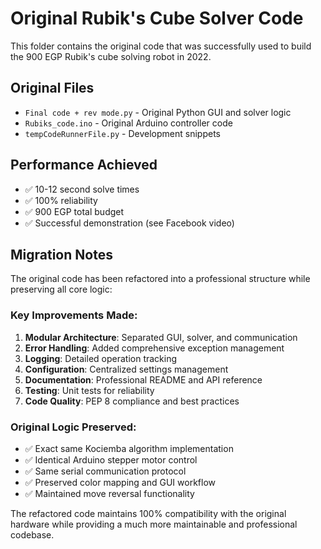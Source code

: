 # Original Rubik's Cube Solver Code

This folder contains the original code that was successfully used to build the 900 EGP Rubik's cube solving robot in 2022.

## Original Files
- `Final code + rev mode.py` - Original Python GUI and solver logic
- `Rubiks_code.ino` - Original Arduino controller code
- `tempCodeRunnerFile.py` - Development snippets

## Performance Achieved
- ✅ 10-12 second solve times
- ✅ 100% reliability
- ✅ 900 EGP total budget
- ✅ Successful demonstration (see Facebook video)

## Migration Notes
The original code has been refactored into a professional structure while preserving all core logic:

### Key Improvements Made:
1. **Modular Architecture**: Separated GUI, solver, and communication
2. **Error Handling**: Added comprehensive exception management
3. **Logging**: Detailed operation tracking
4. **Configuration**: Centralized settings management
5. **Documentation**: Professional README and API reference
6. **Testing**: Unit tests for reliability
7. **Code Quality**: PEP 8 compliance and best practices

### Original Logic Preserved:
- ✅ Exact same Kociemba algorithm implementation
- ✅ Identical Arduino stepper motor control
- ✅ Same serial communication protocol
- ✅ Preserved color mapping and GUI workflow
- ✅ Maintained move reversal functionality

The refactored code maintains 100% compatibility with the original hardware while providing a much more maintainable and professional codebase.
